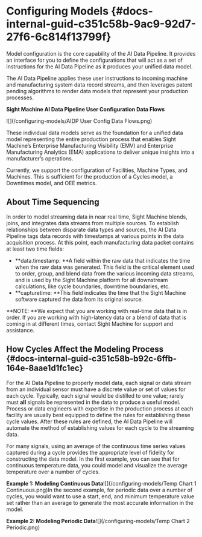 # Configuring Models {#docs-internal-guid-c351c58b-9ac9-92d7-27f6-6c814f13799f}

Model configuration is the core capability of the AI Data Pipeline. It provides an interface for you to define the configurations that will act as a set of instructions for the AI Data Pipeline as it produces your unified data model.

The AI Data Pipeline applies these user instructions to incoming machine and manufacturing system data record streams, and then leverages patent pending algorithms to render data models that represent your production processes.

**Sight Machine AI Data Pipeline User Configuration Data Flows**

![](/configuring-models/AIDP User Config Data Flows.png)

These individual data models serve as the foundation for a unified data model representing the entire production process that enables Sight Machine’s Enterprise Manufacturing Visibility \(EMV\) and Enterprise Manufacturing Analytics \(EMA\) applications to deliver unique insights into a manufacturer’s operations.

Currently, we support the configuration of Facilities, Machine Types, and Machines. This is sufficient for the production of a Cycles model, a Downtimes model, and OEE metrics.

## About Time Sequencing

In order to model streaming data in near real time, Sight Machine blends, joins, and integrates data streams from multiple sources. To establish relationships between disparate data types and sources, the AI Data Pipeline tags data records with timestamps at various points in the data acquisition process. At this point, each manufacturing data packet contains at least two time fields:

* **data.timestamp: **A field within the raw data that indicates the time when the raw data was generated. This field is the critical element used to order, group, and blend data from the various incoming data streams, and is used by the Sight Machine platform for all downstream calculations, like cycle boundaries, downtime boundaries, etc.
* **capturetime: **This field indicates the time that the Sight Machine software captured the data from its original source.

**NOTE: **We expect that you are working with real-time data that is in order. If you are working with high-latency data or a blend of data that is coming in at different times, contact Sight Machine for support and assistance.

## How Cycles Affect the Modeling Process {#docs-internal-guid-c351c58b-b92c-6ffb-164e-8aae1d1fc1ec}

For the AI Data Pipeline to properly model data, each signal or data stream from an individual sensor must have a discrete value or set of values for each cycle. Typically, each signal would be distilled to one value; rarely must **all** signals be represented in the data to produce a useful model. Process or data engineers with expertise in the production process at each facility are usually best equipped to define the rules for establishing these cycle values. After these rules are defined, the AI Data Pipeline will automate the method of establishing values for each cycle to the streaming data.

For many signals, using an average of the continuous time series values captured during a cycle provides the appropriate level of fidelity for constructing the data model. In the first example, you can see that for continuous temperature data, you could model and visualize the average temperature over a number of cycles.

**Example 1: Modeling Continuous Data**![](/configuring-models/Temp Chart 1 Continuous.png)In the second example, for periodic data over a number of cycles, you would want to use a start, end, and minimum temperature value set rather than an average to generate the most accurate information in the model.

**Example 2: Modeling Periodic Data**![](/configuring-models/Temp Chart 2 Periodic.png)


